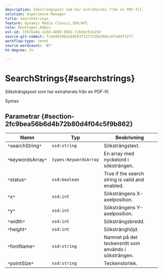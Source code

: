 ```yaml
---
description: Söksträngspost som har extraherats från en PDF-fil.
solution: Experience Manager
title: SearchStrings
feature: Dynamic Media Classic,SDK/API
role: Developer,Admin
exl-id: 3f67ba8a-12dd-4698-9502-7cbdec9cb25d
source-git-commit: fcda99340a18d5037157723bb3bdca5fa9df3277
workflow-type: tm+mt
source-wordcount: '87'
ht-degree: 1%

---
```


# SearchStrings{#searchstrings}

Söksträngspost som har extraherats från en PDF-fil.

Syntax

## Parametrar {#section-2fc9bea56b6d4b72b80d4f04c5f9b862}

| Namn | Typ | Beskrivning |
|---|---|---|
| `*`searchString`*` | `xsd:string` | Söksträngstext. |
| `*`keywordsArray`*` | `types:KeywordsArray` | En array med nyckelord i söksträngen. |
| `*`status`*` | `xsd:boolean` | True if the search string is valid and enabled. |
| `*`x`*` | `xsd:int` | Söksträngens X-axelposition. |
| `*`y`*` | `xsd:int` | Söksträngens Y-axelposition. |
| `*`width`*` | `xsd:int` | Söksträngsbredd. |
| `*`height`*` | `xsd:int` | Sökstränghöjd. |
| `*`fontName`*` | `xsd:string` | Namnet på det teckensnitt som används i söksträngen. |
| `*`pointSize`*` | `xsd:string` | Teckenstorlek. |
